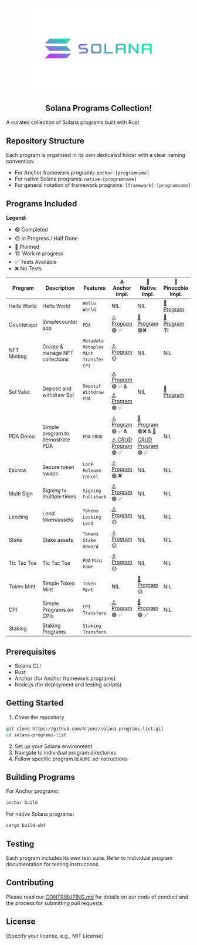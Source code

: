 <div align="center">
 <img src="./banner.png" alt="solana" width="380">

 <h2> Solana Programs Collection! </h2>
</div>

A curated collection of Solana programs built with Rust

## Repository Structure

Each program is organized in its own dedicated folder with a clear naming convention:

- For Anchor framework programs: `anchor-[programname]`
- For native Solana programs: `native-[programname]`
- For general notation of framework programs: `[framework]-[programname]`

## Programs Included

**Legend:**

- 🟢 Completed
- 🟡 In Progress / Half Done
- 🔴 Planned
- 🏗️ Work in progress
- ✅ Tests Available
- ❌ No Tests

| Program                                                                                     | Description                      | Features                                      | ⚓ Anchor Impl.                           | 🦀 Native Impl.       |🤥Pinocchio Impl. |
|--------------------------------|--------------------------------|--------------------------------|--------------------------------|--------------------------------|--------------------------------|
| Hello World     | Hello World               | `Hello World`                      | NIL       |  NIL      | [🤥 Program](https://github.com/4rjunc/solana-programs-list/tree/main/pinocchio-hello-world)  |
| Counterapp  | Simplecounter app                | `PDA`                                         | [⚓ Program](https://github.com/4rjunc/solana-programs-list/tree/main/anchor-counterapp) 🟢 ✅      | [🦀Program](https://github.com/4rjunc/solana-programs-list/tree/main/native-counter)🟢❌    | [🤥 Program](https://github.com/4rjunc/solana-programs-list/tree/main/pinocchio-counterapp)  🏗️    |
| NFT Minting | Create & manage NFT collections  | `Metadata` `Metaplex` `Mint` `Transfer` `CPI` | [⚓ Program](https://github.com/4rjunc/solana-programs-list/tree/main/anchor-nft-metaplex) 🟡       | NIL    | NIL    |
| Sol Valut   | Deposit and withdraw Sol         | `Deposit` `Withdraw` `PDA`                    | [⚓ Program](https://github.com/4rjunc/solana-programs-list/tree/main/anchor-sol-vault) 🟢 ✅ & [⚓ Program](https://github.com/4rjunc/solana-programs-list/tree/main/anchor-vault-manager) 🟢 ✅   | NIL    | [🤥 Program](https://github.com/4rjunc/pinocchio-vault/)    |
| PDA Demo    | Simple program to demostrate PDA | `PDA` `CRUD`                                         | [⚓ Program](https://github.com/4rjunc/solana-programs-list/tree/main/anchor-pda) 🟢 ✅  & [⚓ CRUD Program](https://github.com/4rjunc/solana-programs-list/tree/main/anchor-pda-crud) 🟢 ✅     | [🦀 Program](https://github.com/4rjunc/solana-programs-list/tree/main/native-pda)🟢❌ & [🦀 CRUD Program](https://github.com/4rjunc/solana-programs-list/tree/main/native-pda-crud)🟢 ✅    | NIL    |
| Escrow      | Secure token swaps               | `Lock` `Release` `Cancel`                     | [⚓ Program](https://github.com/4rjunc/solana-programs-list/tree/main/anchor-escrow) 🟢 ❌      | NIL      | NIL    |
| Multi Sign      | Signing tx multiple times               | `Signing` `Fullstack`                     | [⚓ Program](https://github.com/4rjunc/solana-dual-signing/) 🟢 ✅       | NIL      | NIL    |
| Lending      | Lend token/assets               | `Tokens` `Locking` `Lend`                     | [⚓ Program](https://github.com/4rjunc/solana-programs-list/tree/main/anchor-lending) 🟡       | NIL      | NIL    |
| Stake      | Stake assets               | `Tokens` `Stake` `Reward`                     | [⚓ Program](https://github.com/4rjunc/solana-programs-list/tree/main/anchor-staking) 🟡       | NIL      | NIL    |
| Tic Tac Toe      | Tic Tac Toe               | `PDA` `Mini Game`                      | [⚓ Program](https://github.com/4rjunc/solana-programs-list/tree/main/anchor-tic-tac-toe) 🟡       | NIL      | NIL    |
| Token Mint      | Simple Token Mint               | `Token` `Mint`                      | NIL       | [🦀 Program](https://github.com/4rjunc/solana-programs-list/tree/main/native-token) 🟡      | NIL    |
| CPI      | Simple Programs on CPIs               | `CPI` `Transfers`                      | [⚓ Program](https://github.com/4rjunc/solana-programs-list/tree/main/anchor-cpi) 🟢 ✅       |   [🦀 Program](https://github.com/4rjunc/solana-programs-list/tree/main/native-cpi-basic) 🟢 ✅ | NIL  |
| Staking      | Staking Programs                | `Staking` `Transfers`                      | |   |   |





## Prerequisites

- Solana CLI
- Rust
- Anchor (for Anchor framework programs)
- Node.js (for deployment and testing scripts)

## Getting Started

1. Clone the repository

```bash
git clone https://github.com/4rjunc/solana-programs-list.git
cd solana-programs-list
```

2. Set up your Solana environment
3. Navigate to individual program directories
4. Follow specific program `README.md` instructions

## Building Programs

For Anchor programs:

```bash
anchor build
```

For native Solana programs:

```bash
cargo build-sbf
```

## Testing

Each program includes its own test suite. Refer to individual program documentation for testing instructions.

## Contributing

Please read our [CONTRIBUTING.md](CONTRIBUTING.md) for details on our code of conduct and the process for submitting pull requests.

## License

[Specify your license, e.g., MIT License]
